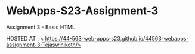 # WebApps-S23-Assignment-3
Assignment 3 - Basic HTML

HOSTED AT : < https://44-563-web-apps-s23.github.io/44563-webapps-assignment-3-Tejaswinikoth/>
